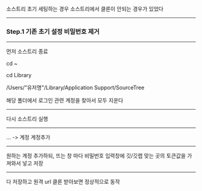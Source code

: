 <p>소스트리 초기 세팅하는 경우
소스트리에서 클론이 안되는 경우가 있었다</p>
<hr />
<h3 id="step1-기존-초기-설정-비밀번호-제거">Step.1 기존 초기 설정 비밀번호 제거</h3>
<hr />
<p>먼저 소스트리 종료 </p>
<p>cd ~</p>
<p>cd     Library</p>
<p>/Users/&quot;유저명&quot;/Library/Application Support/SourceTree</p>
<p>해당 폴더에서 로그인 관련 계정을 찾아서 모두 지운다</p>
<hr />
<p>다시 소스트리 실행</p>
<hr />
<p>... -&gt; 계정
계정추가</p>
<hr />
<p>원하는 계정 추가하되,
뜨는 창 마다 비밀번호 입력창에
깃/깃랩 맞는 곳의 토큰값을 가져와서 넣고 저장</p>
<hr />
<p>다 저장하고 원격 url 클론 받아보면 정상적으로 동작</p>
